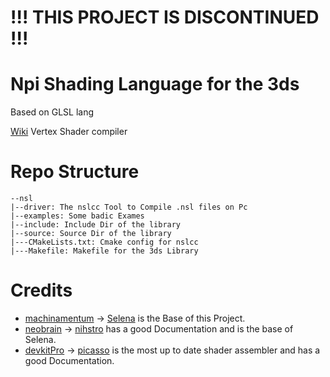 # !!! THIS PROJECT IS DISCONTINUED !!!
# Npi Shading Language for the 3ds
Based on GLSL lang

[Wiki](https://github.com/Tobi-D7/nsl/wiki)
Vertex Shader compiler
# Repo Structure
```
--nsl
|--driver: The nslcc Tool to Compile .nsl files on Pc
|--examples: Some badic Exames
|--include: Include Dir of the library
|--source: Source Dir of the library
|---CMakeLists.txt: Cmake config for nslcc
|---Makefile: Makefile for the 3ds Library
```
# Credits
- [machinamentum](https://github.com/machinamentum/) -> [Selena](https://github.com/machinamentum/Selena) is the Base of this Project.
- [neobrain](https://github.com/neobrain/) -> [nihstro](https://github.com/neobrain/nihstro) has a good Documentation and is the base of Selena.
- [devkitPro](https://github.com/devkitPro/) -> [picasso](https://github.com/devkitPro/picasso) is the most up to date shader assembler and has a good Documentation.
